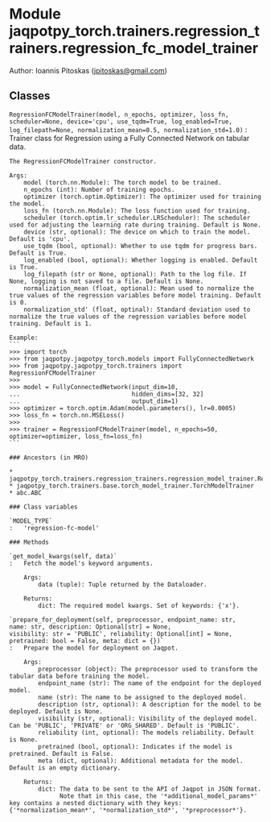 Module jaqpotpy_torch.trainers.regression_trainers.regression_fc_model_trainer
==============================================================================
Author: Ioannis Pitoskas (jpitoskas@gmail.com)

Classes
-------

`RegressionFCModelTrainer(model, n_epochs, optimizer, loss_fn, scheduler=None, device='cpu', use_tqdm=True, log_enabled=True, log_filepath=None, normalization_mean=0.5, normalization_std=1.0)`
:   Trainer class for Regression using a Fully Connected Network on tabular data.
    
    The RegressionFCModelTrainer constructor.
    
    Args:
        model (torch.nn.Module): The torch model to be trained.
        n_epochs (int): Number of training epochs.
        optimizer (torch.optim.Optimizer): The optimizer used for training the model.
        loss_fn (torch.nn.Module): The loss function used for training.
        scheduler (torch.optim.lr_scheduler.LRScheduler): The scheduler used for adjusting the learning rate during training. Default is None.
        device (str, optional): The device on which to train the model. Default is 'cpu'.
        use_tqdm (bool, optional): Whether to use tqdm for progress bars. Default is True.
        log_enabled (bool, optional): Whether logging is enabled. Default is True.
        log_filepath (str or None, optional): Path to the log file. If None, logging is not saved to a file. Default is None.
        normalization_mean (float, optional): Mean used to normalize the true values of the regression variables before model training. Default is 0.
        normalization_std' (float, optinal): Standard deviation used to normalize the true values of the regression variables before model training. Default is 1. 
    
    Example:
    ```
    >>> import torch
    >>> from jaqpotpy.jaqpotpy_torch.models import FullyConnectedNetwork
    >>> from jaqpotpy.jaqpotpy_torch.trainers import RegressionFCModelTrainer
    >>> 
    >>> model = FullyConnectedNetwork(input_dim=10,
    ...                               hidden_dims=[32, 32]
    ...                               output_dim=1)
    >>> optimizer = torch.optim.Adam(model.parameters(), lr=0.0005)
    >>> loss_fn = torch.nn.MSELoss()
    >>>
    >>> trainer = RegressionFCModelTrainer(model, n_epochs=50, optimizer=optimizer, loss_fn=loss_fn)
    ```

    ### Ancestors (in MRO)

    * jaqpotpy_torch.trainers.regression_trainers.regression_model_trainer.RegressionModelTrainer
    * jaqpotpy_torch.trainers.base.torch_model_trainer.TorchModelTrainer
    * abc.ABC

    ### Class variables

    `MODEL_TYPE`
    :   'regression-fc-model'

    ### Methods

    `get_model_kwargs(self, data)`
    :   Fetch the model's keyword arguments.
        
        Args:
            data (tuple): Tuple returned by the Dataloader.
        
        Returns:
            dict: The required model kwargs. Set of keywords: {'x'}.

    `prepare_for_deployment(self, preprocessor, endpoint_name: str, name: str, description: Optional[str] = None, visibility: str = 'PUBLIC', reliability: Optional[int] = None, pretrained: bool = False, meta: dict = {})`
    :   Prepare the model for deployment on Jaqpot.
        
        Args:
            preprocessor (object): The preprocessor used to transform the tabular data before training the model.
            endpoint_name (str): The name of the endpoint for the deployed model.
            name (str): The name to be assigned to the deployed model.
            description (str, optional): A description for the model to be deployed. Default is None.
            visibility (str, optional): Visibility of the deployed model. Can be 'PUBLIC', 'PRIVATE' or 'ORG_SHARED'. Default is 'PUBLIC'.
            reliability (int, optional): The models reliability. Default is None.
            pretrained (bool, optional): Indicates if the model is pretrained. Default is False.
            meta (dict, optional): Additional metadata for the model. Default is an empty dictionary.
        
        Returns:
            dict: The data to be sent to the API of Jaqpot in JSON format.
                  Note that in this case, the '*additional_model_params*' key contains a nested dictionary with they keys: {'*normalization_mean*', '*normalization_std*', '*preprocessor*'}.